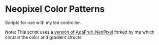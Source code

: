 # Neopixel Color Patterns

Scripts for use with my led controller.

Note: This script uses a [version of AdaFruit_NeoPixel](https://github.com/andydevs/Adafruit_NeoPixel/tree/color_functions) forked by me which contain the color and gradient structs.